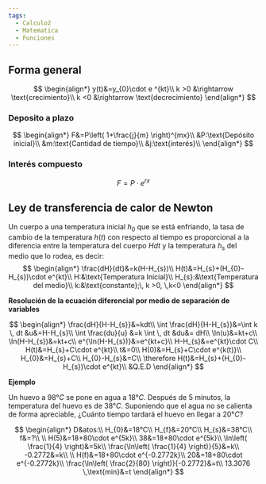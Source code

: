 ```yaml
---
tags:
  - Calculo2
  - Matematica
  - Funciones
---
```


## Forma general
$$
\begin{align*}
y(t)&=y_{0}\cdot e ^{kt}\\
k >0 &\rightarrow \text{crecimiento}\\
k <0 &\rightarrow \text{decrecimiento}
\end{align*}
$$
### Deposito a plazo
$$
\begin{align*}
F&=P\left( 1+\frac{j}{m} \right)^{mx}\\
&P:\text{Depósito inicial}\\
&m:\text{Cantidad de tiempo}\\
&j:\text{interés}\\
\end{align*}
$$

### Interés compuesto
$$
F=P\cdot e^{rx}
$$


## Ley de transferencia de calor de Newton

Un cuerpo a una temperatura inicial $h_{0}$ que se está enfriando, la tasa de cambio de la temperatura $h(t)$ con respecto al tiempo es proporcional a la diferencia entre la temperatura del cuerpo $Hdt$ y la temperatura $h_{s}$ del medio que lo rodea, es decir:
$$
\begin{align*}
\frac{dH}{dt}&=k(H-H_{s})\\
H(t)&=H_{s}+(H_{0}-H_{s})\cdot e^{kt}\\
H:&\text{Temperatura Inicial}\\
H_{s}:&\text{Temperatura del medio}\\
k:&\text{constante};\, k >0, \,k<0
\end{align*}
$$

**Resolución de la ecuación diferencial por medio de separación de variables**

$$
\begin{align*}
\frac{dH}{H-H_{s}}&=kdt\\
\int  \frac{dH}{H-H_{s}}&=\int k \, dt &u&=H-H_{s}\\
\int \frac{du}{u} &=k \int  \, dt &du&= dH\\
\ln(u)&=kt+c\\
\ln(H-H_{s})&=kt+c\\
e^{\ln(H-H_{s})}&=e^{kt+c}\\
H-H_{s}&=e^{kt}\cdot C\\
H(t)&=H_{s}+C\cdot e^{kt}\\
t&=0\\
H(0)&=H_{s}+C\cdot e^{k(t)}\\
H_{0}&=H_{s}+C\\
H_{0}-H_{s}&=C\\
\therefore H(t)&=H_{s}+(H_{0}-H_{s})\cdot e^{kt}\\
&Q.E.D
\end{align*}
$$

**Ejemplo**

Un huevo a $98 °C$ se pone en agua a $18°C$. Después de 5 minutos, la temperatura del huevo es de $38°C$. Suponiendo que el agua no se calienta de forma apreciable, ¿Cuánto tiempo tardará el huevo en llegar a $20°C$?

$$
\begin{align*}
D&atos:\\
H_{0}&=18°C\\
H_{f}&=20°C\\
H_{s}&=38°C\\
f&=?\\
\\
H(5)&=18+80\cdot e^{5k}\\
38&=18+80\cdot e^{5k}\\
\ln\left( \frac{1}{4} \right)&=5k\\
\frac{\ln\left( \frac{1}{4} \right)}{5}&=k\\
-0.2772&=k\\
\\
H(f)&=18+80\cdot e^{-0.2772k}\\
20&=18+80\cdot e^{-0.2772k}\\
\frac{\ln\left( \frac{2}{80} \right)}{-0.2772}&=t\\
13.3076 \,\text{min}&=t
\end{align*}
$$



